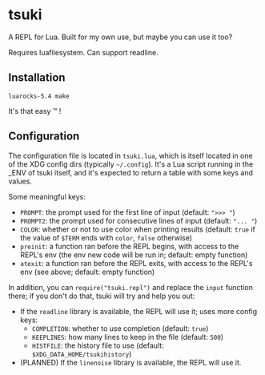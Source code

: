 # tsuki

A REPL for Lua. Built for my own use, but maybe you can use it too?

Requires luafilesystem. Can support readline.

## Installation

```
luarocks-5.4 make
```

It's that easy :tm: !

## Configuration

The configuration file is located in `tsuki.lua`, which is itself located in one of the XDG config dirs (typically `~/.config`). It's a Lua script running in the _ENV of tsuki itself, and it's expected to return a table with some keys and values.

Some meaningful keys:
 - `PROMPT`: the prompt used for the first line of input (default: `">>> "`)
 - `PROMPT2`: the prompt used for consecutive lines of input (default: `"... "`)
 - `COLOR`: whether or not to use color when printing results (default: `true` if the value of `$TERM` ends with `color`, `false` otherwise)
 - `preinit`: a function ran before the REPL begins, with access to the REPL's env (the env new code will be run in; default: empty function)
 - `atexit`: a function ran before the REPL exits, with access to the REPL's env (see above; default: empty function)

In addition, you can `require("tsuki.repl")` and replace the `input` function there; if you don't do that, tsuki will try and help you out:
 - If the `readline` library is available, the REPL will use it; uses more config keys:
     - `COMPLETION`: whether to use completion (default: `true`)
     - `KEEPLINES`: how many lines to keep in the file (default: `500`)
     - `HISTFILE`: the history file to use (default: `$XDG_DATA_HOME/tsukihistory`)
 - (PLANNED) If the `linenoise` library is available, the REPL will use it.

